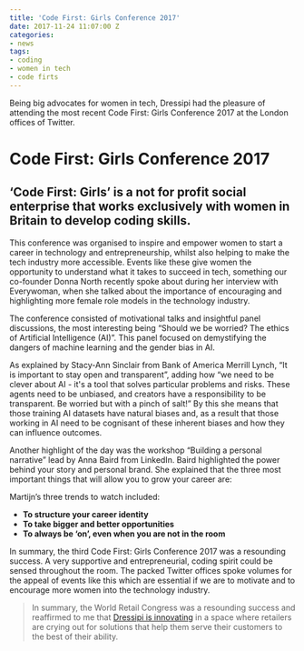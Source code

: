 ```yaml
---
title: 'Code First: Girls Conference 2017'
date: 2017-11-24 11:07:00 Z
categories:
- news
tags:
- coding
- women in tech
- code firts
---
```


Being big advocates for women in tech, Dressipi had the pleasure of attending the most recent Code First: Girls Conference 2017 at the London offices of Twitter.  

# Code First: Girls Conference 2017

## ‘Code First: Girls’ is a not for profit social enterprise that works exclusively with women in Britain to develop coding skills.

This conference was organised to inspire and empower women to start a career in technology and entrepreneurship, whilst also helping to make the tech industry more accessible. Events like these give women the opportunity to understand what it takes to succeed in tech, something our co-founder Donna North recently spoke about during her interview with Everywoman, when she talked about the importance of encouraging and highlighting more female role models in the technology industry.

The conference consisted of motivational talks and insightful panel discussions, the most interesting being “Should we be worried? The ethics of Artificial Intelligence (AI)”. This panel focused on demystifying the dangers of machine learning and the gender bias in AI.

As explained by Stacy-Ann Sinclair from Bank of America Merrill Lynch, “It is important to stay open and transparent”, adding how “we need to be clever about AI - it's a tool that solves particular problems and risks. These agents need to be unbiased, and creators have a responsibility to be transparent. Be worried but with a pinch of salt!” By this she means that those training AI datasets have natural biases and, as a result that those working in AI need to be cognisant of these inherent biases and how they can influence outcomes.
 
Another highlight of the day was the workshop “Building a personal narrative” lead by Anna Baird from LinkedIn. Baird highlighted the power behind your story and personal brand. She explained that the three most important things that will allow you to grow your career are:

Martijn’s three trends to watch included:

* **To structure your career identity**
* **To take bigger and better opportunities**
* **To always be ‘on’, even when you are not in the room**

In summary, the third Code First: Girls Conference 2017 was a resounding success. A very supportive and entrepreneurial, coding spirit could be sensed throughout the room. The packed Twitter offices  spoke volumes for the appeal of events like this which are essential if we are to motivate and to encourage more women into the technology industry.


>In summary, the World Retail Congress was a resounding success and reaffirmed to me that [Dressipi is innovating](https://dressipi.com/solutions/innovation/) in a space where retailers are crying out for solutions that help them serve their customers to the best of their ability.